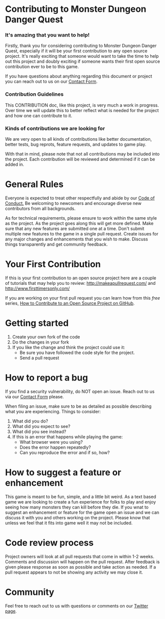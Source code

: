 # Contributing to Monster Dungeon Danger Quest

### It's amazing that you want to help!

Firstly, thank you for considering contributing to Monster Dungeon Danger Quest, especially if it will be your first contribution to any open source project. It's really exciting that someone would want to take the time to help out this project and doubly exciting if someone wants their first open source contribution ever to be to this game.

If you have questions about anything regarding this document or project you can reach out to us on our [Contact Form](https://app.smartsheet.com/b/form/9feec26c124a4c9f8dd876feab2c7587).

### Contribution Guidelines

This CONTRIBUTION doc, like this project, is very much a work in progress. Over time we will update this to better reflect what is needed for the project and how one can contribute to it.

### Kinds of contributions we are looking for

We are very open to all kinds of contributions like better documentation, better tests, bug reprots, feature requests, and updates to game play.

With that in mind, please note that not all contributions may be included into the project. Each contribution will be reviewed and determined if it can be added in.


# General Rules

Everyone is expected to treat other respectfully and abide by our [Code of Conduct.](https://github.com/dancing-vikings/monster-dungeon-danger-quest/blob/master/CODE_OF_CONDUCT.md) Be welcoming to newcomers and encourage diverse new contributors from all backgrounds.

As for technical requirements, please ensure to work within the same style as the project. As the project goes along this will get more defined.
Make sure that any new features are submitted one at a time. Don't submit multiple new features to the game in a single pull request.
Create issues for any major changes and enhancements that you wish to make. Discuss things transparently and get community feedback.


# Your First Contribution

If this is your first contribution to an open source project here are a couple of tutorials that may help you to review: http://makeapullrequest.com/ and http://www.firsttimersonly.com/

If you are working on your first pull request you can learn how from this *free* series, [How to Contribute to an Open Source Project on GitHub](https://egghead.io/series/how-to-contribute-to-an-open-source-project-on-github).


# Getting started

1. Create your own fork of the code
2. Do the changes in your fork
3. If you like the change and think the project could use it:
    * Be sure you have followed the code style for the project.
    * Send a pull request

# How to report a bug

If you find a security vulnerability, do NOT open an issue. Reach out to us via our [Contact Form](https://app.smartsheet.com/b/form/9feec26c124a4c9f8dd876feab2c7587) please.

When filing an issue, make sure to be as detailed as possible describing what you are experiencing.
Things to consider:
 1. What did you do?
 2. What did you expect to see?
 3. What did you see instead?
 4. If this is an error that happens while playing the game:
    * What browser were you using?
    * Does the error happen repeatedly?
    * Can you reproduce the error and if so, how?


# How to suggest a feature or enhancement

This game is meant to be fun, simple, and a little bit weird. As a text based game we are looking to create a fun experience for folks to play and enjoy seeing how many monsters they can kill before they die.
If you wnat to suggest an enhancement or feature for the game open an issue and we can discuss it with you and others working on the project. Please know that unless we feel that it fits into game well it may not be included.


# Code review process

Project owners will look at all pull requests that come in within 1-2 weeks.
Comments and discussion will happen on the pull request.
After feedback is given please response as soon as possible and take action as needed.
If a pull request appears to not be showing any activity we may close it.

# Community
Feel free to reach out to us with questions or comments on our [Twitter page](https://twitter.com/dancingvikings).
